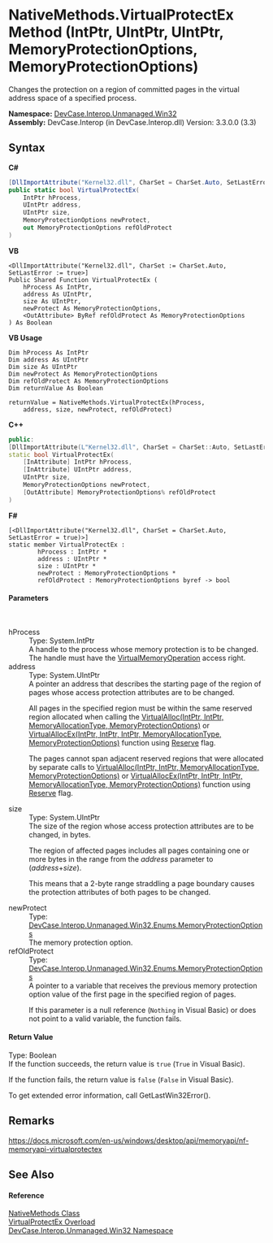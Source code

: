 # NativeMethods.VirtualProtectEx Method (IntPtr, UIntPtr, UIntPtr, MemoryProtectionOptions, MemoryProtectionOptions)
 

Changes the protection on a region of committed pages in the virtual address space of a specified process.

**Namespace:**&nbsp;<a href="N_DevCase_Interop_Unmanaged_Win32">DevCase.Interop.Unmanaged.Win32</a><br />**Assembly:**&nbsp;DevCase.Interop (in DevCase.Interop.dll) Version: 3.3.0.0 (3.3)

## Syntax

**C#**<br />
``` C#
[DllImportAttribute("Kernel32.dll", CharSet = CharSet.Auto, SetLastError = true)]
public static bool VirtualProtectEx(
	IntPtr hProcess,
	UIntPtr address,
	UIntPtr size,
	MemoryProtectionOptions newProtect,
	out MemoryProtectionOptions refOldProtect
)
```

**VB**<br />
``` VB
<DllImportAttribute("Kernel32.dll", CharSet := CharSet.Auto, SetLastError := true>]
Public Shared Function VirtualProtectEx ( 
	hProcess As IntPtr,
	address As UIntPtr,
	size As UIntPtr,
	newProtect As MemoryProtectionOptions,
	<OutAttribute> ByRef refOldProtect As MemoryProtectionOptions
) As Boolean
```

**VB Usage**<br />
``` VB Usage
Dim hProcess As IntPtr
Dim address As UIntPtr
Dim size As UIntPtr
Dim newProtect As MemoryProtectionOptions
Dim refOldProtect As MemoryProtectionOptions
Dim returnValue As Boolean

returnValue = NativeMethods.VirtualProtectEx(hProcess, 
	address, size, newProtect, refOldProtect)
```

**C++**<br />
``` C++
public:
[DllImportAttribute(L"Kernel32.dll", CharSet = CharSet::Auto, SetLastError = true)]
static bool VirtualProtectEx(
	[InAttribute] IntPtr hProcess, 
	[InAttribute] UIntPtr address, 
	UIntPtr size, 
	MemoryProtectionOptions newProtect, 
	[OutAttribute] MemoryProtectionOptions% refOldProtect
)
```

**F#**<br />
``` F#
[<DllImportAttribute("Kernel32.dll", CharSet = CharSet.Auto, SetLastError = true)>]
static member VirtualProtectEx : 
        hProcess : IntPtr * 
        address : UIntPtr * 
        size : UIntPtr * 
        newProtect : MemoryProtectionOptions * 
        refOldProtect : MemoryProtectionOptions byref -> bool 

```


#### Parameters
&nbsp;<dl><dt>hProcess</dt><dd>Type: System.IntPtr<br />A handle to the process whose memory protection is to be changed. The handle must have the <a href="T_DevCase_Interop_Unmanaged_Win32_Enums_ProcessAccessRights">VirtualMemoryOperation</a> access right.</dd><dt>address</dt><dd>Type: System.UIntPtr<br />A pointer an address that describes the starting page of the region of pages whose access protection attributes are to be changed. 

 All pages in the specified region must be within the same reserved region allocated when calling the <a href="M_DevCase_Interop_Unmanaged_Win32_NativeMethods_VirtualAlloc">VirtualAlloc(IntPtr, IntPtr, MemoryAllocationType, MemoryProtectionOptions)</a> or <a href="M_DevCase_Interop_Unmanaged_Win32_NativeMethods_VirtualAllocEx">VirtualAllocEx(IntPtr, IntPtr, IntPtr, MemoryAllocationType, MemoryProtectionOptions)</a> function using <a href="T_DevCase_Interop_Unmanaged_Win32_Enums_MemoryAllocationType">Reserve</a> flag. 

 The pages cannot span adjacent reserved regions that were allocated by separate calls to <a href="M_DevCase_Interop_Unmanaged_Win32_NativeMethods_VirtualAlloc">VirtualAlloc(IntPtr, IntPtr, MemoryAllocationType, MemoryProtectionOptions)</a> or <a href="M_DevCase_Interop_Unmanaged_Win32_NativeMethods_VirtualAllocEx">VirtualAllocEx(IntPtr, IntPtr, IntPtr, MemoryAllocationType, MemoryProtectionOptions)</a> function using <a href="T_DevCase_Interop_Unmanaged_Win32_Enums_MemoryAllocationType">Reserve</a> flag.</dd><dt>size</dt><dd>Type: System.UIntPtr<br />The size of the region whose access protection attributes are to be changed, in bytes. 

 The region of affected pages includes all pages containing one or more bytes in the range from the *address* parameter to (*address*+*size*). 

 This means that a 2-byte range straddling a page boundary causes the protection attributes of both pages to be changed.</dd><dt>newProtect</dt><dd>Type: <a href="T_DevCase_Interop_Unmanaged_Win32_Enums_MemoryProtectionOptions">DevCase.Interop.Unmanaged.Win32.Enums.MemoryProtectionOptions</a><br />The memory protection option.</dd><dt>refOldProtect</dt><dd>Type: <a href="T_DevCase_Interop_Unmanaged_Win32_Enums_MemoryProtectionOptions">DevCase.Interop.Unmanaged.Win32.Enums.MemoryProtectionOptions</a><br />A pointer to a variable that receives the previous memory protection option value of the first page in the specified region of pages. 

 If this parameter is a null reference (`Nothing` in Visual Basic) or does not point to a valid variable, the function fails.</dd></dl>

#### Return Value
Type: Boolean<br />If the function succeeds, the return value is `true` (`True` in Visual Basic). 

 If the function fails, the return value is `false` (`False` in Visual Basic). 

 To get extended error information, call GetLastWin32Error().

## Remarks
<a href="https://docs.microsoft.com/en-us/windows/desktop/api/memoryapi/nf-memoryapi-virtualprotectex" target="_blank">https://docs.microsoft.com/en-us/windows/desktop/api/memoryapi/nf-memoryapi-virtualprotectex</a>

## See Also


#### Reference
<a href="T_DevCase_Interop_Unmanaged_Win32_NativeMethods">NativeMethods Class</a><br /><a href="Overload_DevCase_Interop_Unmanaged_Win32_NativeMethods_VirtualProtectEx">VirtualProtectEx Overload</a><br /><a href="N_DevCase_Interop_Unmanaged_Win32">DevCase.Interop.Unmanaged.Win32 Namespace</a><br />